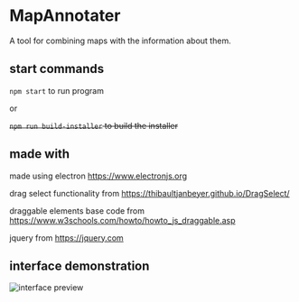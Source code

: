# MapAnnotater

A tool for combining maps with the information about them.

## start commands

```npm start``` to run program

or

~~```npm run build-installer``` to build the installer~~

## made with

made using electron https://www.electronjs.org

drag select functionality from https://thibaultjanbeyer.github.io/DragSelect/

draggable elements base code from https://www.w3schools.com/howto/howto_js_draggable.asp

jquery from https://jquery.com

## interface demonstration
![interface preview](https://github.com/Ben-Wunderlich/MapAnnotater/blob/master/example.png)
